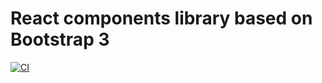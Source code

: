 # React components library based on Bootstrap 3

[![CI](https://github.com/NilFoundation/react-components/actions/workflows/test.yml/badge.svg)](https://github.com/NilFoundation/react-components/actions/workflows/test.yml)

